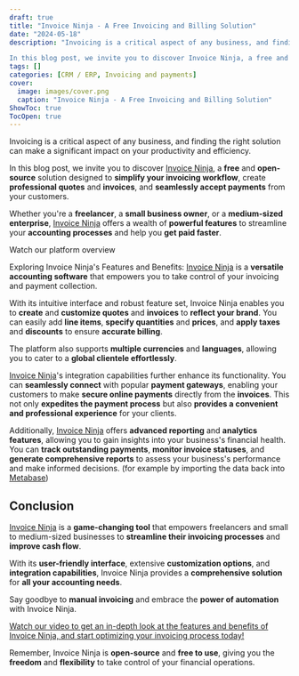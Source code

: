 ```yaml
---
draft: true
title: "Invoice Ninja - A Free Invoicing and Billing Solution"
date: "2024-05-18"
description: "Invoicing is a critical aspect of any business, and finding the right solution can make a significant impact on your productivity and efficiency.

In this blog post, we invite you to discover Invoice Ninja, a free and open-source solution designed to simplify your invoicing workflow, create professional quotes and invoices,"
tags: []
categories: [CRM / ERP, Invoicing and payments]
cover:
  image: images/cover.png
  caption: "Invoice Ninja - A Free Invoicing and Billing Solution"
ShowToc: true
TocOpen: true
---
```



Invoicing is a critical aspect of any business, and finding the right solution can make a significant impact on your productivity and efficiency. 

In this blog post, we invite you to discover [Invoice Ninja](https://elest.io/open-source/invoiceninja?ref=blog.elest.io), a **free** and **open\-source** solution designed to **simplify your invoicing workflow**, create **professional quotes** and **invoices**, and **seamlessly accept payments** from your customers. 

Whether you're a **freelancer**, a **small business owner**, or a **medium\-sized enterprise**, [Invoice Ninja](https://elest.io/open-source/invoiceninja?ref=blog.elest.io) offers a wealth of **powerful features** to streamline your **accounting processes** and help you **get paid faster**.



Watch our platform overview



Exploring Invoice Ninja's Features and Benefits: [Invoice Ninja](https://elest.io/open-source/invoiceninja?ref=blog.elest.io) is a **versatile accounting software** that empowers you to take control of your invoicing and payment collection. 

With its intuitive interface and robust feature set, Invoice Ninja enables you to **create** and **customize quotes** and **invoices** to **reflect your brand**. You can easily add **line items**, **specify quantities** and **prices**, and **apply taxes** and **discounts** to ensure **accurate billing**. 

The platform also supports **multiple currencies** and **languages**, allowing you to cater to a **global clientele effortlessly**.

[Invoice Ninja](https://elest.io/open-source/invoiceninja?ref=blog.elest.io)'s integration capabilities further enhance its functionality. You can **seamlessly connect** with popular **payment gateways**, enabling your customers to make **secure online payments** directly from the **invoices**. This not only **expedites the payment process** but also **provides a convenient and professional experience** for your clients.

Additionally, [Invoice Ninja](https://elest.io/open-source/invoiceninja?ref=blog.elest.io) offers **advanced reporting** and **analytics features**, allowing you to gain insights into your business's financial health. You can **track outstanding payments**, **monitor invoice statuses**, and **generate comprehensive reports** to assess your business's performance and make informed decisions. (for example by importing the data back into [Metabase](https://elest.io/open-source/metabase?ref=blog.elest.io))

## Conclusion

[Invoice Ninja](https://elest.io/open-source/invoiceninja?ref=blog.elest.io) is a **game\-changing tool** that empowers freelancers and small to medium\-sized businesses to **streamline their invoicing processes** and **improve cash flow**. 

With its **user\-friendly interface**, extensive **customization options**, and **integration capabilities**, Invoice Ninja provides a **comprehensive solution** for **all your accounting needs**. 

Say goodbye to **manual invoicing** and embrace the **power of automation** with Invoice Ninja.

[Watch our video to get an in\-depth look at the features and benefits of Invoice Ninja, and start optimizing your invoicing process today!](https://youtu.be/CbHfhAnj7Cg?ref=blog.elest.io)

Remember, Invoice Ninja is **open\-source** and **free to use**, giving you the **freedom** and **flexibility** to take control of your financial operations. 



